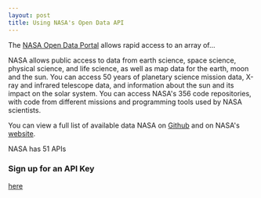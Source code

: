```yaml
---
layout: post
title: Using NASA's Open Data API
---
```


The [NASA Open Data Portal](https://data.nasa.gov/) allows rapid access to an array of...

NASA allows public access to data from earth science, space science, physical science, and life science, as well as map data for the earth, moon and the sun. You can access 50 years of planetary science mission data, X-ray and infrared telescope data, and information about the sun and its impact on the solar system. You can access NASA's 356 code repositories, with code from different missions and programming tools used by NASA scientists. 

You can view a full list of available data NASA on [Github](https://github.com/nasa/) and on NASA's [website](https://data.nasa.gov/browse).

NASA has 51 APIs

### Sign up for an API Key
[here](https://api.nasa.gov/index.html#apply-for-an-api-key)
